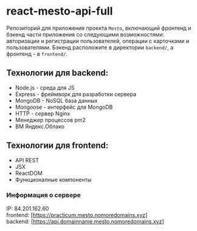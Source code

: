 # react-mesto-api-full
Репозиторий для приложения проекта `Mesto`, включающий фронтенд и бэкенд части приложения со следующими возможностями: авторизации и регистрации пользователей, операции с карточками и пользователями. Бэкенд расположите в директории `backend/`, а фронтенд - в `frontend/`.  

## Технологии для backend:

- Node.js - среда для JS  
- Express - фреймворк для разработки сервера  
- MongoDB - NoSQL база данных  
- Mongoose - интерфейс для MongoDB  
- HTTP - сервер Nginx  
- Менеджер процессов pm2
- ВМ Яндекс.Облако  

## Технологии для frontend:  


- API REST  
- JSX  
- ReactDOM  
- Функционалные компоненты  

### Информация о сервере  

IP: 84.201.162.60  
frontend: [https://practicum.mesto.nomoredomains.xyz]  
backend: [https://api.domainname.mesto.nomoredomains.xyz]  
  
